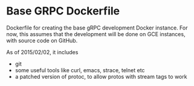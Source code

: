 Base GRPC Dockerfile
====================

Dockerfile for creating the base gRPC development Docker instance.
For now, this assumes that the development will be done on GCE instances,
with source code on GitHub.

As of 2015/02/02, it includes
- git
- some useful tools like curl, emacs, strace, telnet etc
- a patched version of protoc, to allow protos with stream tags to work
